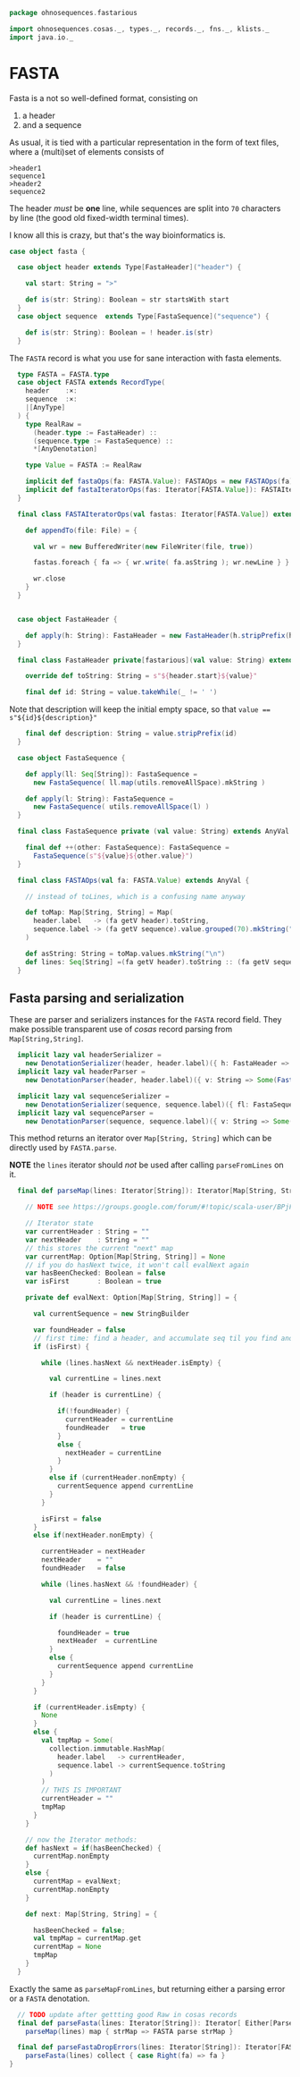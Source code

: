 
```scala
package ohnosequences.fastarious

import ohnosequences.cosas._, types._, records._, fns._, klists._
import java.io._
```


# FASTA

Fasta is a not so well-defined format, consisting on

1. a header
2. and a sequence

As usual, it is tied with a particular representation in the form of text files, where a (multi)set of elements consists of

```
>header1
sequence1
>header2
sequence2
```

The header *must* be **one** line, while sequences are split into `70` characters by line (the good old fixed-width terminal times).

I know all this is crazy, but that's the way bioinformatics is.


```scala
case object fasta {

  case object header extends Type[FastaHeader]("header") {

    val start: String = ">"

    def is(str: String): Boolean = str startsWith start
  }
  case object sequence  extends Type[FastaSequence]("sequence") {

    def is(str: String): Boolean = ! header.is(str)
  }
```


The `FASTA` record is what you use for sane interaction with fasta elements.


```scala
  type FASTA = FASTA.type
  case object FASTA extends RecordType(
    header    :×:
    sequence  :×:
    |[AnyType]
  ) {
    type RealRaw =
      (header.type := FastaHeader) ::
      (sequence.type := FastaSequence) ::
      *[AnyDenotation]

    type Value = FASTA := RealRaw

    implicit def fastaOps(fa: FASTA.Value): FASTAOps = new FASTAOps(fa)
    implicit def fastaIteratorOps(fas: Iterator[FASTA.Value]): FASTAIteratorOps = new FASTAIteratorOps(fas)
  }

  final class FASTAIteratorOps(val fastas: Iterator[FASTA.Value]) extends AnyVal {

    def appendTo(file: File) = {

      val wr = new BufferedWriter(new FileWriter(file, true))

      fastas.foreach { fa => { wr.write( fa.asString ); wr.newLine } }

      wr.close
    }
  }


  case object FastaHeader {

    def apply(h: String): FastaHeader = new FastaHeader(h.stripPrefix(header.start))
  }

  final class FastaHeader private[fastarious](val value: String) extends AnyVal {

    override def toString: String = s"${header.start}${value}"

    final def id: String = value.takeWhile(_ != ' ')
```

Note that description will keep the initial empty space, so that `value == s"${id}${description}"`

```scala
    final def description: String = value.stripPrefix(id)
  }

  case object FastaSequence {

    def apply(ll: Seq[String]): FastaSequence =
      new FastaSequence( ll.map(utils.removeAllSpace).mkString )

    def apply(l: String): FastaSequence =
      new FastaSequence( utils.removeAllSpace(l) )
  }

  final class FastaSequence private (val value: String) extends AnyVal {

    final def ++(other: FastaSequence): FastaSequence =
      FastaSequence(s"${value}${other.value}")
  }

  final class FASTAOps(val fa: FASTA.Value) extends AnyVal {

    // instead of toLines, which is a confusing name anyway

    def toMap: Map[String, String] = Map(
      header.label   -> (fa getV header).toString,
      sequence.label -> (fa getV sequence).value.grouped(70).mkString("\n")
    )

    def asString: String = toMap.values.mkString("\n")
    def lines: Seq[String] =(fa getV header).toString :: (fa getV sequence).value.grouped(70).toList
  }
```


## Fasta parsing and serialization

These are parser and serializers instances for the `FASTA` record field. They make possible transparent use of *cosas* record parsing from `Map[String,String]`.


```scala
  implicit lazy val headerSerializer =
    new DenotationSerializer(header, header.label)({ h: FastaHeader => Some(h.toString) })
  implicit lazy val headerParser =
    new DenotationParser(header, header.label)({ v: String => Some(FastaHeader(v)) })

  implicit lazy val sequenceSerializer =
    new DenotationSerializer(sequence, sequence.label)({ fl: FastaSequence => Some(fl.value) })
  implicit lazy val sequenceParser =
    new DenotationParser(sequence, sequence.label)({ v: String => Some(FastaSequence(v)) })
```


This method returns an iterator over `Map[String, String]` which can be directly used by `FASTA.parse`.

**NOTE** the `lines` iterator should *not* be used after calling `parseFromLines` on it.


```scala
  final def parseMap(lines: Iterator[String]): Iterator[Map[String, String]] = new Iterator[Map[String, String]] {

    // NOTE see https://groups.google.com/forum/#!topic/scala-user/BPjFbrglfMs for why this is that ugly

    // Iterator state
    var currentHeader : String = ""
    var nextHeader    : String = ""
    // this stores the current "next" map
    var currentMap: Option[Map[String, String]] = None
    // if you do hasNext twice, it won't call evalNext again
    var hasBeenChecked: Boolean = false
    var isFirst       : Boolean = true

    private def evalNext: Option[Map[String, String]] = {

      val currentSequence = new StringBuilder

      var foundHeader = false
      // first time: find a header, and accumulate seq til you find another header
      if (isFirst) {

        while (lines.hasNext && nextHeader.isEmpty) {

          val currentLine = lines.next

          if (header is currentLine) {

            if(!foundHeader) {
              currentHeader = currentLine
              foundHeader   = true
            }
            else {
              nextHeader = currentLine
            }
          }
          else if (currentHeader.nonEmpty) {
            currentSequence append currentLine
          }
        }

        isFirst = false
      }
      else if(nextHeader.nonEmpty) {

        currentHeader = nextHeader
        nextHeader    = ""
        foundHeader   = false

        while (lines.hasNext && !foundHeader) {

          val currentLine = lines.next

          if (header is currentLine) {

            foundHeader = true
            nextHeader  = currentLine
          }
          else {
            currentSequence append currentLine
          }
        }
      }

      if (currentHeader.isEmpty) {
        None
      }
      else {
        val tmpMap = Some(
          collection.immutable.HashMap(
            header.label   -> currentHeader,
            sequence.label -> currentSequence.toString
          )
        )
        // THIS IS IMPORTANT
        currentHeader = ""
        tmpMap
      }
    }

    // now the Iterator methods:
    def hasNext = if(hasBeenChecked) {
      currentMap.nonEmpty
    }
    else {
      currentMap = evalNext;
      currentMap.nonEmpty
    }

    def next: Map[String, String] = {

      hasBeenChecked = false;
      val tmpMap = currentMap.get
      currentMap = None
      tmpMap
    }
  }
```


Exactly the same as `parseMapFromLines`, but returning either a parsing error or a `FASTA` denotation.


```scala
  // TODO update after gettting good Raw in cosas records
  final def parseFasta(lines: Iterator[String]): Iterator[ Either[ParseDenotationsError, FASTA.Value] ] =
    parseMap(lines) map { strMap => FASTA parse strMap }

  final def parseFastaDropErrors(lines: Iterator[String]): Iterator[FASTA.Value] =
    parseFasta(lines) collect { case Right(fa) => fa }
}

```




[main/scala/fasta.scala]: fasta.scala.md
[main/scala/fastq.scala]: fastq.scala.md
[main/scala/ncbiHeaders.scala]: ncbiHeaders.scala.md
[main/scala/utils.scala]: utils.scala.md
[test/scala/FastaTests.scala]: ../../test/scala/FastaTests.scala.md
[test/scala/FastqTests.scala]: ../../test/scala/FastqTests.scala.md
[test/scala/NcbiHeadersTests.scala]: ../../test/scala/NcbiHeadersTests.scala.md